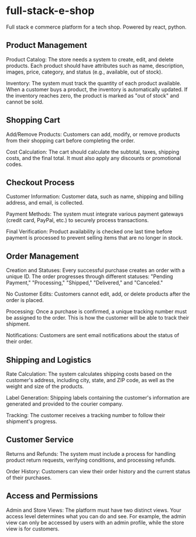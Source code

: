 # full-stack-e-shop
Full stack e commerce platform for a tech shop.  Powered by react, python. 

## Product Management
Product Catalog: The store needs a system to create, edit, and delete products. Each product should have attributes such as name, description, images, price, category, and status (e.g., available, out of stock).

Inventory: The system must track the quantity of each product available. When a customer buys a product, the inventory is automatically updated. If the inventory reaches zero, the product is marked as "out of stock" and cannot be sold.

## Shopping Cart
Add/Remove Products: Customers can add, modify, or remove products from their shopping cart before completing the order.

Cost Calculation: The cart should calculate the subtotal, taxes, shipping costs, and the final total. It must also apply any discounts or promotional codes.

## Checkout Process
Customer Information: Customer data, such as name, shipping and billing address, and email, is collected.

Payment Methods: The system must integrate various payment gateways (credit card, PayPal, etc.) to securely process transactions.

Final Verification: Product availability is checked one last time before payment is processed to prevent selling items that are no longer in stock.

## Order Management
Creation and Statuses: Every successful purchase creates an order with a unique ID. The order progresses through different statuses: "Pending Payment," "Processing," "Shipped," "Delivered," and "Canceled."

No Customer Edits: Customers cannot edit, add, or delete products after the order is placed.

Processing: Once a purchase is confirmed, a unique tracking number must be assigned to the order. This is how the customer will be able to track their shipment.

Notifications: Customers are sent email notifications about the status of their order.

## Shipping and Logistics
Rate Calculation: The system calculates shipping costs based on the customer's address, including city, state, and ZIP code, as well as the weight and size of the products.

Label Generation: Shipping labels containing the customer's information are generated and provided to the courier company.

Tracking: The customer receives a tracking number to follow their shipment's progress.

## Customer Service
Returns and Refunds: The system must include a process for handling product return requests, verifying conditions, and processing refunds.

Order History: Customers can view their order history and the current status of their purchases.

## Access and Permissions
Admin and Store Views: The platform must have two distinct views. Your access level determines what you can do and see. For example, the admin view can only be accessed by users with an admin profile, while the store view is for customers.
